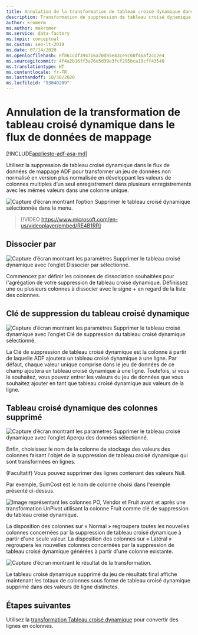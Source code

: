 ```yaml
---
title: Annulation de la transformation de tableau croisé dynamique dans le flux de données de mappage
description: Transformation de suppression de tableau croisé dynamique de flux de données de mappage Azure Data Factory
author: kromerm
ms.author: makromer
ms.service: data-factory
ms.topic: conceptual
ms.custom: seo-lt-2019
ms.date: 07/14/2020
ms.openlocfilehash: ef861cdf394716a70d85e43ce9c60f46af2cc2e4
ms.sourcegitcommit: 4f4a2b16ff3a76e5d39e3fcf295bca19cff43540
ms.translationtype: HT
ms.contentlocale: fr-FR
ms.lasthandoff: 10/30/2020
ms.locfileid: "93040209"
---
```

# <a name="unpivot-transformation-in-mapping-data-flow"></a>Annulation de la transformation de tableau croisé dynamique dans le flux de données de mappage

[!INCLUDE[appliesto-adf-asa-md](includes/appliesto-adf-asa-md.md)]

Utilisez la suppression de tableau croisé dynamique dans le flux de données de mappage ADF pour transformer un jeu de données non normalisé en version plus normalisée en développant les valeurs de colonnes multiples d’un seul enregistrement dans plusieurs enregistrements avec les mêmes valeurs dans une colonne unique.

![Capture d’écran montrant l’option Supprimer le tableau croisé dynamique sélectionnée dans le menu.](media/data-flow/unpivot1.png "Options de suppression de tableau croisé dynamique 1")

> [!VIDEO https://www.microsoft.com/en-us/videoplayer/embed/RE4B1RR]

## <a name="ungroup-by"></a>Dissocier par

![Capture d’écran montrant les paramètres Supprimer le tableau croisé dynamique avec l’onglet Dissocier par sélectionné.](media/data-flow/unpivot5.png "Options de suppression de tableau croisé dynamique 2")

Commencez par définir les colonnes de dissociation souhaitées pour l'agrégation de votre suppression de tableau croisé dynamique. Définissez une ou plusieurs colonnes à dissocier avec le signe + en regard de la liste des colonnes.

## <a name="unpivot-key"></a>Clé de suppression du tableau croisé dynamique

![Capture d’écran montrant les paramètres Supprimer le tableau croisé dynamique avec l’onglet Clé de suppression du tableau croisé dynamique sélectionné.](media/data-flow/unpivot6.png "Options de suppression de tableau croisé dynamique 3")

La Clé de suppression de tableau croisé dynamique est la colonne à partir de laquelle ADF ajoutera un tableau croisé dynamique à une ligne. Par défaut, chaque valeur unique comprise dans le jeu de données de ce champ ajoutera un tableau croisé dynamique à une ligne. Toutefois, si vous le souhaitez, vous pouvez entrer les valeurs du jeu de données que vous souhaitez ajouter en tant que tableau croisé dynamique aux valeurs de la ligne.

## <a name="unpivoted-columns"></a>Tableau croisé dynamique des colonnes supprimé

![Capture d’écran montrant les paramètres Supprimer le tableau croisé dynamique avec l’onglet Aperçu des données sélectionné.](media/data-flow//unpivot7.png "Options de suppression de tableau croisé dynamique 4")

Enfin, choisissez le nom de la colonne de stockage des valeurs des colonnes faisant l'objet de la suppression de tableau croisé dynamique qui sont transformées en lignes.

(Facultatif) Vous pouvez supprimer des lignes contenant des valeurs Null.

Par exemple, SumCost est le nom de colonne choisi dans l'exemple présenté ci-dessus.

![Image représentant les colonnes PO, Vendor et Fruit avant et après une transformation UnPivot utilisant la colonne Fruit comme clé de suppression du tableau croisé dynamique.](media/data-flow/unpivot3.png)

La disposition des colonnes sur « Normal » regroupera toutes les nouvelles colonnes concernées par la suppression de tableau croisé dynamique à partir d'une seule valeur. La disposition des colonnes sur « Latéral » regroupera les nouvelles colonnes concernées par la suppression de tableau croisé dynamique générées à partir d'une colonne existante.

![Capture d’écran montrant le résultat de la transformation.](media/data-flow//unpivot7.png "Options de suppression de tableau croisé dynamique 5")

Le tableau croisé dynamique supprimé du jeu de résultats final affiche maintenant les totaux de colonnes sous forme de tableau croisé dynamique supprimé dans des valeurs de ligne distinctes.

## <a name="next-steps"></a>Étapes suivantes

Utilisez la [transformation Tableau croisé dynamique](data-flow-pivot.md) pour convertir des lignes en colonnes.
